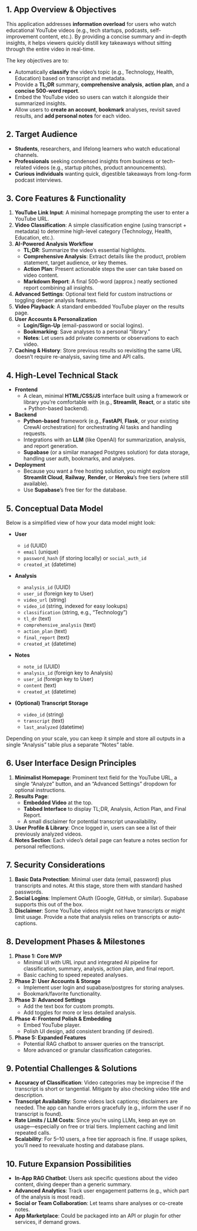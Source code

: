 ## 1. App Overview & Objectives
This application addresses **information overload** for users who watch educational YouTube videos (e.g., tech startups, podcasts, self-improvement content, etc.). By providing a concise summary and in-depth insights, it helps viewers quickly distill key takeaways without sitting through the entire video in real-time.

The key objectives are to:
- Automatically **classify** the video’s topic (e.g., Technology, Health, Education) based on transcript and metadata.  
- Provide a **TL;DR** summary, **comprehensive analysis**, **action plan**, and a **concise 500-word report**.  
- Embed the YouTube video so users can watch it alongside their summarized insights.  
- Allow users to **create an account**, **bookmark** analyses, revisit saved results, and **add personal notes** for each video.

## 2. Target Audience
- **Students**, researchers, and lifelong learners who watch educational channels.
- **Professionals** seeking condensed insights from business or tech-related videos (e.g., startup pitches, product announcements).
- **Curious individuals** wanting quick, digestible takeaways from long-form podcast interviews.

## 3. Core Features & Functionality
1. **YouTube Link Input**: A minimal homepage prompting the user to enter a YouTube URL.  
2. **Video Classification**: A simple classification engine (using transcript + metadata) to determine high-level category (Technology, Health, Education, etc.).  
3. **AI-Powered Analysis Workflow**  
   - **TL;DR**: Summarize the video’s essential highlights.  
   - **Comprehensive Analysis**: Extract details like the product, problem statement, target audience, or key themes.  
   - **Action Plan**: Present actionable steps the user can take based on video content.  
   - **Markdown Report**: A final 500-word (approx.) neatly sectioned report combining all insights.  
4. **Advanced Settings**: Optional text field for custom instructions or toggling deeper analysis features.  
5. **Video Playback**: A standard embedded YouTube player on the results page.  
6. **User Accounts & Personalization**  
   - **Login/Sign-Up** (email-password or social logins).  
   - **Bookmarking**: Save analyses to a personal “library.”  
   - **Notes**: Let users add private comments or observations to each video.  
7. **Caching & History**: Store previous results so revisiting the same URL doesn’t require re-analysis, saving time and API calls.

## 4. High-Level Technical Stack
- **Frontend**  
  - A clean, minimal **HTML/CSS/JS** interface built using a framework or library you’re comfortable with (e.g., **Streamlit**, **React**, or a static site + Python-based backend).  
- **Backend**  
  - **Python-based** framework (e.g., **FastAPI**, **Flask**, or your existing CrewAI orchestration) for orchestrating AI tasks and handling requests.  
  - Integrations with an **LLM** (like OpenAI) for summarization, analysis, and report generation.  
  - **Supabase** (or a similar managed Postgres solution) for data storage, handling user auth, bookmarks, and analyses.  
- **Deployment**  
  - Because you want a free hosting solution, you might explore **Streamlit Cloud**, **Railway**, **Render**, or **Heroku**’s free tiers (where still available).  
  - Use **Supabase**’s free tier for the database.

## 5. Conceptual Data Model
Below is a simplified view of how your data model might look:

- **User**  
  - `id` (UUID)  
  - `email` (unique)  
  - `password_hash` (if storing locally) or `social_auth_id`  
  - `created_at` (datetime)  

- **Analysis**  
  - `analysis_id` (UUID)  
  - `user_id` (foreign key to User)  
  - `video_url` (string)  
  - `video_id` (string, indexed for easy lookups)  
  - `classification` (string, e.g., “Technology”)  
  - `tl_dr` (text)  
  - `comprehensive_analysis` (text)  
  - `action_plan` (text)  
  - `final_report` (text)  
  - `created_at` (datetime)  

- **Notes**  
  - `note_id` (UUID)  
  - `analysis_id` (foreign key to Analysis)  
  - `user_id` (foreign key to User)  
  - `content` (text)  
  - `created_at` (datetime)  

- **(Optional) Transcript Storage**  
  - `video_id` (string)  
  - `transcript` (text)  
  - `last_analyzed` (datetime)  

Depending on your scale, you can keep it simple and store all outputs in a single “Analysis” table plus a separate “Notes” table.

## 6. User Interface Design Principles
1. **Minimalist Homepage**: Prominent text field for the YouTube URL, a single “Analyze” button, and an “Advanced Settings” dropdown for optional instructions.  
2. **Results Page**:  
   - **Embedded Video** at the top.  
   - **Tabbed Interface** to display TL;DR, Analysis, Action Plan, and Final Report.  
   - A small disclaimer for potential transcript unavailability.  
3. **User Profile & Library**: Once logged in, users can see a list of their previously analyzed videos.  
4. **Notes Section**: Each video’s detail page can feature a notes section for personal reflections.  

## 7. Security Considerations
1. **Basic Data Protection**: Minimal user data (email, password) plus transcripts and notes. At this stage, store them with standard hashed passwords.  
2. **Social Logins**: Implement OAuth (Google, GitHub, or similar). Supabase supports this out of the box.  
3. **Disclaimer**: Some YouTube videos might not have transcripts or might limit usage. Provide a note that analysis relies on transcripts or auto-captions.  

## 8. Development Phases & Milestones
1. **Phase 1: Core MVP**  
   - Minimal UI with URL input and integrated AI pipeline for classification, summary, analysis, action plan, and final report.  
   - Basic caching to speed repeated analyses.  
2. **Phase 2: User Accounts & Storage**  
   - Implement user login and supabase/postgres for storing analyses.  
   - Bookmark/favorite functionality.  
3. **Phase 3: Advanced Settings**  
   - Add the text box for custom prompts.  
   - Add toggles for more or less detailed analysis.  
4. **Phase 4: Frontend Polish & Embedding**  
   - Embed YouTube player.  
   - Polish UI design, add consistent branding (if desired).  
5. **Phase 5: Expanded Features**  
   - Potential RAG chatbot to answer queries on the transcript.  
   - More advanced or granular classification categories.  

## 9. Potential Challenges & Solutions
- **Accuracy of Classification**: Video categories may be imprecise if the transcript is short or tangential. Mitigate by also checking video title and description.  
- **Transcript Availability**: Some videos lack captions; disclaimers are needed. The app can handle errors gracefully (e.g., inform the user if no transcript is found).  
- **Rate Limits / LLM Costs**: Since you’re using LLMs, keep an eye on usage—especially on free or trial tiers. Implement caching and limit repeated calls.  
- **Scalability**: For 5–10 users, a free tier approach is fine. If usage spikes, you’ll need to reevaluate hosting and database plans.

## 10. Future Expansion Possibilities
- **In-App RAG Chatbot**: Users ask specific questions about the video content, diving deeper than a generic summary.  
- **Advanced Analytics**: Track user engagement patterns (e.g., which part of the analysis is most read).  
- **Social or Team Collaboration**: Let teams share analyses or co-create notes.  
- **App Marketplace**: Could be packaged into an API or plugin for other services, if demand grows.